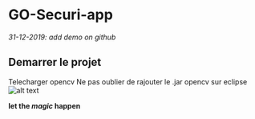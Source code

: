 # GO-Securi-app
*31-12-2019: add demo on github*

## Demarrer le projet
Telecharger opencv
Ne pas oublier de rajouter le .jar opencv sur eclipse
![alt text](https://zupimages.net/up/19/01/ugs4.jpg)

**let the _magic_ happen**

